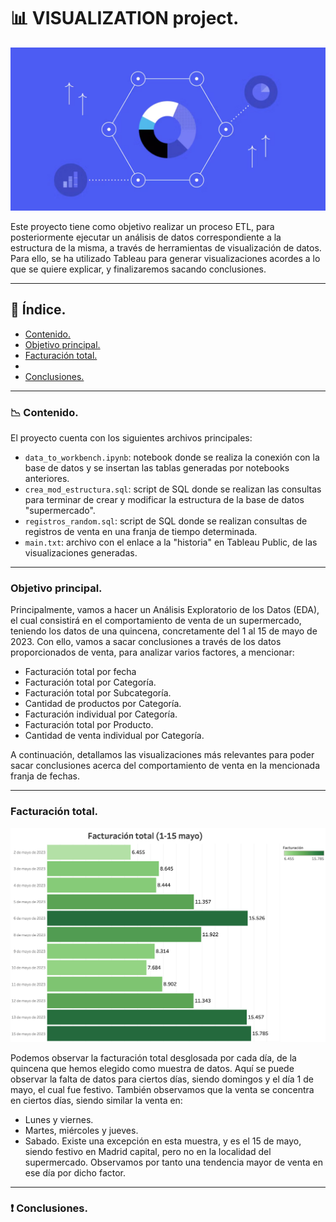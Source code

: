 # 📊 **VISUALIZATION project.**

![portada](https://github.com/dapafer/visualization-project/blob/main/images/data_visualization.png)

Este proyecto tiene como objetivo realizar un proceso ETL, para posteriormente ejecutar un análisis de datos correspondiente a la estructura de la misma, a través de herramientas de visualización de datos. Para ello, se ha utilizado Tableau para generar visualizaciones acordes a lo que se quiere explicar, y finalizaremos sacando conclusiones.

---
## 📌 **Índice.**

- [Contenido.](#cont)
- [Objetivo principal.](#obj_princ)
- [Facturación total.](#fact_tot)
-
- [Conclusiones.](#conc)

---
<a name="cont"/>

### 📉 **Contenido.**
El proyecto cuenta con los siguientes archivos principales:

- `data_to_workbench.ipynb`: notebook donde se realiza la conexión con la base de datos y se insertan las tablas generadas por notebooks anteriores.
- `crea_mod_estructura.sql`: script de SQL donde se realizan las consultas para terminar de crear y modificar la estructura de la base de datos "supermercado".
- `registros_random.sql`: script de SQL donde se realizan consultas de registros de venta en una franja de tiempo determinada.
- `main.txt`: archivo con el enlace a la "historia" en Tableau Public, de las visualizaciones generadas.

---
<a name="obj_princ"/>

### **Objetivo principal.**
Principalmente, vamos a hacer un Análisis Exploratorio de los Datos (EDA), el cual consistirá en el comportamiento de venta de un supermercado, teniendo los datos de una quincena, concretamente del 1 al 15 de mayo de 2023. Con ello, vamos a sacar conclusiones a través de los datos proporcionados de venta, para analizar varios factores, a mencionar:

- Facturación total por fecha
- Facturación total por Categoría.
- Facturación total por Subcategoría.
- Cantidad de productos por Categoría.
- Facturación individual por Categoría.
- Facturación total por Producto.
- Cantidad de venta individual por Categoría.

A continuación, detallamos las visualizaciones más relevantes para poder sacar conclusiones acerca del comportamiento de venta en la mencionada franja de fechas.

---
<a name="fact_tot"/>

### **Facturación total.**

<img src='https://github.com/dapafer/visualization-project/blob/main/images/fact_tot.png'/>

Podemos observar la facturación total desglosada por cada día, de la quincena que hemos elegido como muestra de datos. Aquí se puede observar la falta de datos para ciertos días, siendo domingos y el día 1 de mayo, el cual fue festivo. También observamos que la venta se concentra en ciertos días, siendo similar la venta en:
- Lunes y viernes.
- Martes, miércoles y jueves.
- Sabado.
Existe una excepción en esta muestra, y es el 15 de mayo, siendo festivo en Madrid capital, pero no en la localidad del supermercado. Observamos por tanto una tendencia mayor de venta en ese día por dicho factor.



---
<a name="conc"/>

### ❗️ **Conclusiones.**

